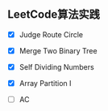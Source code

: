 ## LeetCode算法实践 
- [x] Judge Route Circle 
- [x] Merge Two Binary Tree
- [x] Self Dividing Numbers
- [x] Array Partition I
- [ ] AC

